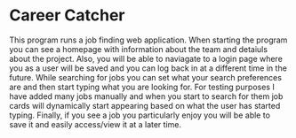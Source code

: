 # Career Catcher
This program runs a job finding web application. When starting the program you can see a homepage with information about the team and detaiuls about the project.
Also, you will be able to naviagate to a login page where you as a user will be saved and you can log back in at a different time in the future. 
While searching for jobs you can set what your search preferences are and then start typing what you are looking for. For testing purposes I have added many jobs manually and when
you start to search for them job cards will dynamically start appearing based on what the user has started typing. Finally, if you see a job you particularly enjoy you
will be able to save it and easily access/view it at a later time.

